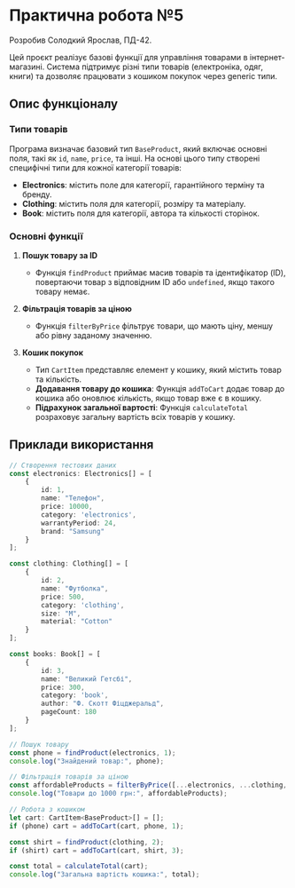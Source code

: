 # Практична робота №5

Розробив Солодкий Ярослав, ПД-42.

Цей проєкт реалізує базові функції для управління товарами в інтернет-магазині. Система підтримує різні типи товарів (електроніка, одяг, книги) та дозволяє працювати з кошиком покупок через generic типи.

## Опис функціоналу

### Типи товарів
Програма визначає базовий тип `BaseProduct`, який включає основні поля, такі як `id`, `name`, `price`, та інші. На основі цього типу створені специфічні типи для кожної категорії товарів:
- **Electronics**: містить поле для категорії, гарантійного терміну та бренду.
- **Clothing**: містить поля для категорії, розміру та матеріалу.
- **Book**: містить поля для категорії, автора та кількості сторінок.

### Основні функції

1. **Пошук товару за ID**
   - Функція `findProduct` приймає масив товарів та ідентифікатор (ID), повертаючи товар з відповідним ID або `undefined`, якщо такого товару немає.

2. **Фільтрація товарів за ціною**
   - Функція `filterByPrice` фільтрує товари, що мають ціну, меншу або рівну заданому значенню.

3. **Кошик покупок**
   - Тип `CartItem` представляє елемент у кошику, який містить товар та кількість.
   - **Додавання товару до кошика**: Функція `addToCart` додає товар до кошика або оновлює кількість, якщо товар вже є в кошику.
   - **Підрахунок загальної вартості**: Функція `calculateTotal` розраховує загальну вартість всіх товарів у кошику.

## Приклади використання

```typescript
// Створення тестових даних
const electronics: Electronics[] = [
    {
        id: 1,
        name: "Телефон",
        price: 10000,
        category: 'electronics',
        warrantyPeriod: 24,
        brand: "Samsung"
    }
];

const clothing: Clothing[] = [
    {
        id: 2,
        name: "Футболка",
        price: 500,
        category: 'clothing',
        size: "M",
        material: "Cotton"
    }
];

const books: Book[] = [
    {
        id: 3,
        name: "Великий Гетсбі",
        price: 300,
        category: 'book',
        author: "Ф. Скотт Фіцджеральд",
        pageCount: 180
    }
];

// Пошук товару
const phone = findProduct(electronics, 1);
console.log("Знайдений товар:", phone);

// Фільтрація товарів за ціною
const affordableProducts = filterByPrice([...electronics, ...clothing, ...books], 1000);
console.log("Товари до 1000 грн:", affordableProducts);

// Робота з кошиком
let cart: CartItem<BaseProduct>[] = [];
if (phone) cart = addToCart(cart, phone, 1);

const shirt = findProduct(clothing, 2);
if (shirt) cart = addToCart(cart, shirt, 3);

const total = calculateTotal(cart);
console.log("Загальна вартість кошика:", total);
